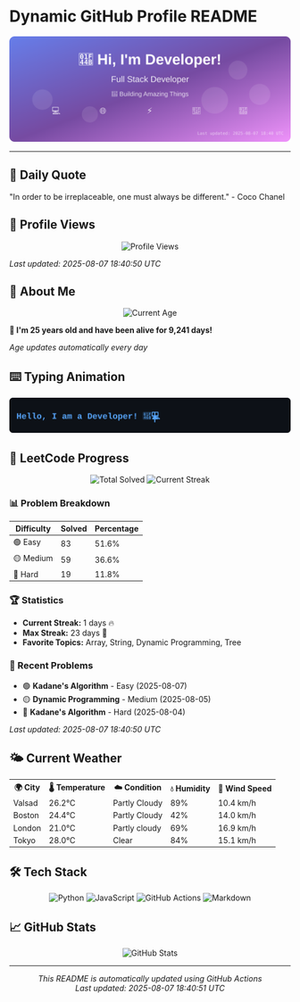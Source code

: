 # Dynamic GitHub Profile README

<!-- HEADER-START -->
<p align="center">
    <img src="./assets/header.svg" alt="Profile Header" />
</p>

---

<!-- HEADER-END -->

<!-- QUOTES-START -->
## 💭 Daily Quote

"In order to be irreplaceable, one must always be different." - Coco Chanel

<!-- QUOTES-END -->

<!-- VISITOR-COUNTER-START -->
## 👀 Profile Views

<p align="center">
    <img src="https://img.shields.io/badge/Profile%20Views-352-blue?style=for-the-badge&logo=eye&logoColor=white" alt="Profile Views">
</p>

*Last updated: 2025-08-07 18:40:50 UTC*

<!-- VISITOR-COUNTER-END -->

<!-- AGE-START -->
## 🎂 About Me

<p align="center">
    <img src="https://img.shields.io/badge/Age-25%20years%203%20months%2019%20days-brightgreen?style=for-the-badge&logo=calendar&logoColor=white" alt="Current Age">
</p>

**🌟 I'm 25 years old and have been alive for 9,241 days!**

*Age updates automatically every day*

<!-- AGE-END -->

<!-- TYPING-ANIMATION-START -->
## ⌨️ Typing Animation

<p align="center">
    <img src="./assets/typing_animation.svg" alt="Typing Animation" />
</p>

<!-- TYPING-ANIMATION-END -->

<!-- LEETCODE-START -->
## 🧩 LeetCode Progress

<p align="center">
    <img src="https://img.shields.io/badge/Total%20Solved-161-brightgreen?style=for-the-badge&logo=leetcode&logoColor=white" alt="Total Solved">
    <img src="https://img.shields.io/badge/Current%20Streak-1%20days-orange?style=for-the-badge&logo=fire&logoColor=white" alt="Current Streak">
</p>

### 📊 Problem Breakdown

| Difficulty | Solved | Percentage |
|------------|--------|------------|
| 🟢 Easy | 83 | 51.6% |
| 🟡 Medium | 59 | 36.6% |
| 🔴 Hard | 19 | 11.8% |

### 🏆 Statistics
- **Current Streak:** 1 days 🔥
- **Max Streak:** 23 days 🏅
- **Favorite Topics:** Array, String, Dynamic Programming, Tree

### 📝 Recent Problems
- 🟢 **Kadane's Algorithm** - Easy (2025-08-07)
- 🟡 **Dynamic Programming** - Medium (2025-08-05)
- 🔴 **Kadane's Algorithm** - Hard (2025-08-04)

*Last updated: 2025-08-07 18:40:50 UTC*

<!-- LEETCODE-END -->

<!-- WEATHER-START -->
## 🌤️ Current Weather

<table>
<tr>
    <th>🌍 City</th>
    <th>🌡️ Temperature</th>
    <th>☁️ Condition</th>
    <th>💧 Humidity</th>
    <th>💨 Wind Speed</th>
</tr>
<tr>
    <td>Valsad</td>
    <td>26.2°C</td>
    <td>Partly Cloudy</td>
    <td>89%</td>
    <td>10.4 km/h</td>
</tr>
<tr>
    <td>Boston</td>
    <td>24.4°C</td>
    <td>Partly Cloudy</td>
    <td>42%</td>
    <td>14.0 km/h</td>
</tr>
<tr>
    <td>London</td>
    <td>21.0°C</td>
    <td>Partly cloudy</td>
    <td>69%</td>
    <td>16.9 km/h</td>
</tr>
<tr>
    <td>Tokyo</td>
    <td>28.0°C</td>
    <td>Clear</td>
    <td>84%</td>
    <td>15.1 km/h</td>
</tr>
</table>
<!-- WEATHER-END -->

## 🛠️ Tech Stack

<p align="center">
    <img src="https://img.shields.io/badge/Python-3776AB?style=for-the-badge&logo=python&logoColor=white" alt="Python">
    <img src="https://img.shields.io/badge/JavaScript-F7DF1E?style=for-the-badge&logo=javascript&logoColor=black" alt="JavaScript">
    <img src="https://img.shields.io/badge/GitHub%20Actions-2088FF?style=for-the-badge&logo=github-actions&logoColor=white" alt="GitHub Actions">
    <img src="https://img.shields.io/badge/Markdown-000000?style=for-the-badge&logo=markdown&logoColor=white" alt="Markdown">
</p>

## 📈 GitHub Stats

<p align="center">
    <img src="https://github-readme-stats.vercel.app/api?username=ambicuity&show_icons=true&theme=radical" alt="GitHub Stats">
</p>

---

<p align="center">
    <i>This README is automatically updated using GitHub Actions</i><br>
    <i>Last updated: 2025-08-07 18:40:51 UTC</i>
</p>
